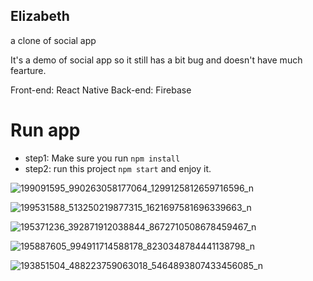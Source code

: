## Elizabeth
a clone of social app

It's a demo of social app so it still has a bit bug and doesn't have much fearture.

Front-end: React Native
Back-end: Firebase

# Run app

- step1: Make sure you run `npm install`
- step2: run this project `npm start` and enjoy it.


![199091595_990263058177064_1299125812659716596_n](https://user-images.githubusercontent.com/79790753/122152847-12bc3680-ce8c-11eb-9680-d34fe69c6481.jpg)

![199531588_513250219877315_1621697581696339663_n](https://user-images.githubusercontent.com/79790753/122152855-151e9080-ce8c-11eb-96ac-3c881d4f7195.jpg)

![195371236_392871912038844_8672710508678459467_n](https://user-images.githubusercontent.com/79790753/122152862-18198100-ce8c-11eb-8c8d-97b770a060f1.jpg)

![195887605_994911714588178_8230348784441138798_n](https://user-images.githubusercontent.com/79790753/122152866-194aae00-ce8c-11eb-9b32-f1377e1713f1.jpg)

![193851504_488223759063018_5464893807433456085_n](https://user-images.githubusercontent.com/79790753/122152871-1a7bdb00-ce8c-11eb-9ba5-fcd405671bf4.jpg)



